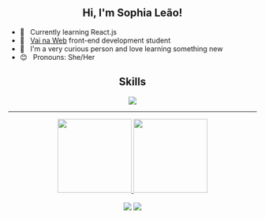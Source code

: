 ## <div align="center">Hi, I'm Sophia Leão!</div>

- :seedling: &nbsp; Currently learning React.js
- :rocket: &nbsp; <a href="https://www.vainaweb.com.br">Vai na Web</a> front-end development student
- :brain: &nbsp; I'm a very curious person and love learning something new
- :blush: &nbsp; Pronouns: She/Her

## <div align="center">Skills </div>
<div align="center">
    <img src="https://skillicons.dev/icons?i=git,github,vscode,codepen,figma,html,css,js,react"/>
</div>

---

<div align="center">
  <a href="https://github.com/sophiacrds">
  <img height="150em" src="https://github-readme-stats.vercel.app/api?username=sophiacrds&show_icons=true&theme=noctis_minimus&include_all_commits=true&count_private=true&hide=issues"/>
  <img height="150em" src="https://github-readme-stats.vercel.app/api/top-langs/?username=sophiacrds&layout=compact&theme=noctis_minimus&card_width=360"/>
</div>
<br>

<div align="center">
    <a href="https://www.linkedin.com/in/sophia-leão-733880101/" alt="Linkedin"><img src="https://img.shields.io/badge/-Sophia Leão-white?style=flat&logo=Linkedin&logoColor=black"></a>
    <img src="https://img.shields.io/github/followers/sophiacrds?label=follow&style=social">
</div>
